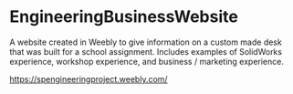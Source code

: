 # EngineeringBusinessWebsite
A website created in Weebly to give information on a custom made desk that was built for a school assignment.
Includes examples of SolidWorks experience, workshop experience, and business / marketing experience.

https://spengineeringproject.weebly.com/

